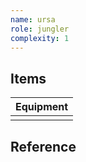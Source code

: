 ```yaml
---
name: ursa
role: jungler
complexity: 1
---
```


## Items

| Equipment        |
| ---------------- |
|                  |

## Reference
